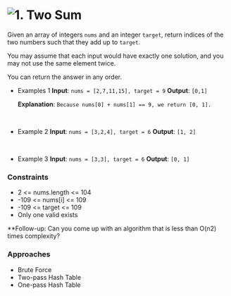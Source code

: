 # ![1. Two Sum](https://leetcode.com/problems/two-sum/description/)
Given an array of integers `nums` and an integer `target`, return indices of the two numbers such that they add up to `target`.

You may assume that each input would have exactly one solution, and you may not use the same element twice.

You can return the answer in any order.

- Examples 1
**Input**: `nums = [2,7,11,15], target = 9` **Output**: `[0,1]`

  **Explanation**: `Because nums[0] + nums[1] == 9, we return [0, 1].`
<br>

- Example 2
**Input**: `nums = [3,2,4], target = 6` **Output**: `[1, 2]`
<br>

- Example 3
**Input**: `nums = [3,3], target = 6` **Output**: `[0, 1]`


### Constraints
- 2 <= nums.length <= 104
- -109 <= nums[i] <= 109
- -109 <= target <= 109
- Only one valid exists

**Follow-up: Can you come up with an algorithm that is less than O(n2) times complexity?

### Approaches
- Brute Force
- Two-pass Hash Table
- One-pass Hash Table
